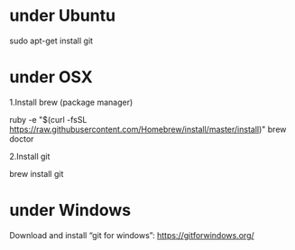 # under Ubuntu

sudo apt-get install git

# under OSX

1.Install brew (package manager)

ruby -e "$(curl -fsSL https://raw.githubusercontent.com/Homebrew/install/master/install)" brew doctor

2.Install git

brew install git

# under Windows

Download and install “git for windows”:
https://gitforwindows.org/
